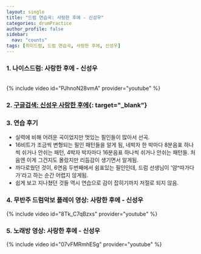 ```yaml
---
layout: single
title: "드럼 연습곡: 사랑한 후에 - 신성우"
categories: drumPractice
author_profile: false
sidebar:
  nav: "counts"
tags: [취미드럼, 드럼 연습곡, 사랑한 후에, 신성우]
---
```


### 1. 나이스드럼: 사랑한 후에 - 신성우

<br/>
{% include video id="PJhnoN28vmA" provider="youtube" %}


### 2. [구글검색: 신성우 사랑한 후에](https://www.google.com/search?q=%EC%82%AC%EB%9E%91%ED%95%9C+%ED%9B%84%EC%97%90+%EC%8B%A0%EC%84%B1%EC%9A%B0&sca_esv=576defc6cbcbf2da&sca_upv=1&ei=jSCZZtuKGL6avr0PmZWy4Ao&ved=2ahUKEwjoy7-N4bCHAxXRs1YBHZnAGacQyNoBKAB6BAgVEAA&uact=5&si=ACC90nyLlcElEvb2bNLvGYvz3qiAjIsHBd6Bx0opmAHjC8jY4ZCxwfEh-a58yuR_YYTdlClJevjdLrvv9YlIWNIE_cMwHJkiwc0n4D5z1GnHEPeOlO0r074gbEye9vPe85mKg11gs_Un&ictx=1#wptab=si:ACC90nyLlcElEvb2bNLvGYvz3qiAjIsHBd6Bx0opmAHjC8jY4ZCxwfEh-a58yuR_YYTdlClJevjdLrvv9YlIWNIE_cMwHJkiwc0n4D5z1GnHEPeOlO0r074gbEye9vPe85mKg11gs_Un){: target="_blank"}

### 3. 연습 후기

- 실력에 비해 어려운 곡이었지만 멋있는 필인들이 많아서 선곡.
- 16비트가 조금씩 변형되는 필인 패턴들을 알게 됨, 네박자 한 박마다 8분음표 하나씩 쉬거나 안쉬는 패턴, 4박자 박자마다 16분음표 하나씩 쉬거나 안쉬는 패턴들. 처음엔 이게 그건지도 몰랐지만 리듬감이 생기면서 알게됨.
- 까다로웠던 것이, 6연음 두번째에서 쉼표있는 필인인데, 드럼 선생님이 '얌^따가다가'라고 하는 순간 어렵지 않게됨.
- 쉽게 보고 지나쳤던 것들 역시 연습으로 감이 잡히기까지 저절로 되지 않음.

### 4. 무반주 드럼악보 플레이 영상: 사랑한 후에 - 신성우

{% include video id="8Tk_C7qBzxs" provider="youtube" %}

### 5. 노래방 영상: 사랑한 후에 - 신성우

{% include video id="07vFMRmhESg" provider="youtube" %}
